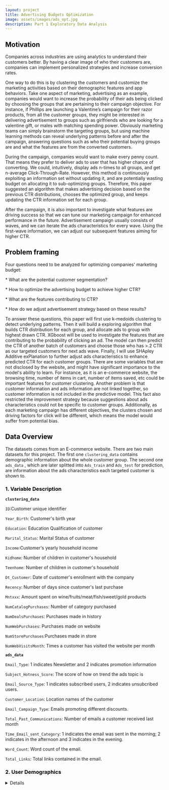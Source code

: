 ```yaml
---
layout: project
title: Advertising Budgets Optimization 
image: assets/images/ads_opt.jpg
description: Part 1 Exploratory Data Analysis
---
```

<h2 id="Motivation" style="color:black">Motivation</h2>
Companies across industries are using analytics to understand their customers better. By having a clear image of who their customers are, companies can implement personalized strategies and increase conversion rates.

One way to do this is by clustering the customers and customize the marketing activities based on their demographic features and app behaviors. Take one aspect of marketing, advertising as an example, companies would want to increase the probability of their ads being clicked by choosing the groups that are pertaining to their campaign objective. For instance, if Phillips are launching a Valentine’s campaign for their razor products, from all the customer groups, they might be interested in delivering advertisement to groups such as girlfriends who are looking for a valentine gift, or males with matching spending power. Obviously marketing teams can simply brainstorm the targeting groups, but using machine learning methods can reveal underlying patterns before and after the campaign, answering questions such as who their potential buying groups are and what the features are from the converted customers.

During the campaign, companies would want to make every penny count. That means they prefer to deliver ads to user that has higher chance of converting. We could, intuitively, display ads n-times to all groups, and get n-average Click-Through-Rate. However, this method is continuously exploiting an information set without updating it, and are potentially wasting budget on allocating it to sub-optimizing groups. Therefore, this paper suggested an algorithm that makes advertising decision based on the previous CTR distributions, chooses the optimized group, and keeps updating the CTR information set for each group.

After the campaign, it is also important to investigate what features are driving success so that we can tune our marketing campaign for enhanced performance in the future. Advertisement campaign usually consists of waves, and we can iterate the ads characteristics for every wave. Using the first-wave information, we can adjust our subsequent features aiming for higher CTR.

<h2 id="Problem framing" style="color:black">Problem framing</h2>

Four questions need to be analyzed for optimizing companies' marketing budget:

\* What are the potential customer segmentation?

\* How to optimize the advertising budget to achieve higher CTR?

\* What are the features contributing to CTR?

\* How do we adjust advertisement strategy based on these results?

To answer these questions, this paper will first use k-medoids clustering to detect underlying patterns. Then it will build a exploring algorithm that builds CTR distribution for each group, and allocate ads to group with highest drawn CTR. XGboost will be used to investigate the features that are contributing to the probability of clicking an ad. The model can then predict the CTR of another batch of customers and choose those who has \>.2 CTR as our targeted customers for next ads wave. Finally, I will use SHApley Additive exPlanation to further adjust ads characteristics to enhance predicted CTR for each customer groups. There are some variables that are not disclosed by the website, and might have significant importance to the model's ability to learn. For instance, as it is an e-commerce website, the browsing time, number of items in cart, number of items saved, etc could be important features for customer clustering. Another problem is that customer information and ads information are not linked together, so customer information is not included in the predictive model. This fact also restricted the improvement strategy because suggestions about ads characteristics could not be specific to customer groups. Additionally, as each marketing campaign has different objectives, the clusters chosen and driving factors for click will be different, which means the model would suffer from potential bias. 

<h2 id="Data Overview" style="color:black">Data Overview</h2>

The datasets comes from an E-commerce website. There are two main datasets for this project. The first one `clustering_data` contains demographic information about the whole customer group. The second one `ads_data` , which are later splitted into `Ads_train` and `Ads_test` for prediction, are information about the ads characteristics each targeted customer is shown to.

<h3 id="Variable Description" style="color:black">1. Variable Description</h3>

**`clustering_data`**

`ID`:Customer unique identifier

`Year_Birth`: Customer's birth year

`Education`: Education Qualification of customer

`Marital_Status`: Marital Status of customer

`Income`:Customer's yearly household income

`Kidhome`: Number of children in customer's household

`Teenhome`: Number of children in customer's household

`Dt_Customer`: Date of customer's enrollment with the company

`Recency`: Number of days since customer's last purchase

`Mntxxx`: Amount spent on wine/fruits/meat/fish/sweet/gold products

`NumCatalogPurchases`: Number of category purchased

`NumDealsPurchases`: Purchases made in history

`NumWebPurchases`: Purchases made on website

`NumStorePurchases`:Purchases made in store

`NumWebVisitsMonth`: Times a customer has visited the website per month


**`ads_data`**

`Email_Type`: 1 indicates Newsletter and 2 indicates promotion information

`Subject_Hotness_Score`: The score of how on trend the ads topic is

`Email_Source_Type`: 1 indicates subscribed users, 2 indicates unsubcribed users.

`Customer_Location`: Location names of the customer

`Email_Campaign_Type`: Emails promoting different discounts.

`Total_Past_Communications`: Number of emails a customer received last month

`Time_Email_sent_Category`: 1 indicates the email was sent in the morning; 2 indicates in the afternoon and 3 indicates in the evening.

`Word_Count`: Word count of the email.

`Total_Links`: Total links contained in the email.

<h3 id="User Demographics" style="color:black">2. User Demographics</h3>

<details>

```r
# Distribution of all continuous variables
clustering_data %>%
  select(-ID, -Education,-Marital_Status,-Kidhome,-Teenhome) %>%
  keep(is.numeric) %>%
  gather() %>% 
  ggplot(aes(value)) +
    facet_wrap(~ key, scales = "free") +
    geom_density(alpha = 0.3, fill = "blue", color = NA)+
    ggtitle('Distribution of continuous customer variables')+
    theme(plot.title = element_text(hjust = 0.5))+
    theme(panel.grid.major = element_blank(), 
    panel.grid.minor = element_blank(),
    panel.border = element_blank(),
    panel.background = element_blank())+
    scale_fill_manual(values =  "red")
```
</details>
<br/>

